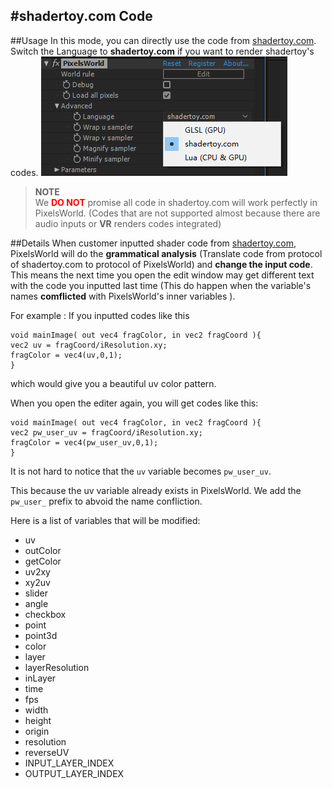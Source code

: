 #shadertoy.com Code
---
##Usage
In this mode, you can directly use the code from [shadertoy.com](https://shadertoy.com). Switch the Language to **shadertoy.com** if you want to render shadertoy's codes. 
![shadertoyMode](shadertoyMode.png)
> **NOTE** <br/>
> We <span style="color:red">**DO NOT**</span>  promise all code in shadertoy.com will work perfectly in PixelsWorld. (Codes that are not supported almost because there are audio inputs or **VR** renders codes integrated)


##Details
When customer inputted shader code from [shadertoy.com](https://shadertoy.com), PixelsWorld will do the **grammatical analysis** (Translate code from protocol of shadertoy.com to protocol of PixelsWorld) and **change the input code**.  This means the next time you open the edit window may get different text with the code you inputted last time (This do happen when the variable's names **comflicted** with PixelsWorld's inner variables ). 

For example :  If you inputted codes like this
```glsl:InputShadertoy.shader
void mainImage( out vec4 fragColor, in vec2 fragCoord ){
vec2 uv = fragCoord/iResolution.xy;
fragColor = vec4(uv,0,1);
}
```
which would give you a beautiful uv color pattern. 

When you open the editer again, you will get codes like this:
```glsl:LaterShadertoy.shader
void mainImage( out vec4 fragColor, in vec2 fragCoord ){
vec2 pw_user_uv = fragCoord/iResolution.xy;
fragColor = vec4(pw_user_uv,0,1);
}
```
It is not hard to notice that the ```uv``` variable becomes ```pw_user_uv```.

This because the uv variable already exists in PixelsWorld. We add the ```pw_user_``` prefix to abvoid the name confliction. 

Here is a list of variables that will be modified:
- uv
- outColor
- getColor
- uv2xy
- xy2uv
- slider
- angle
- checkbox
- point
- point3d
- color
- layer
- layerResolution
- inLayer
- time
- fps
- width
- height
- origin
- resolution
- reverseUV
- INPUT_LAYER_INDEX
- OUTPUT_LAYER_INDEX